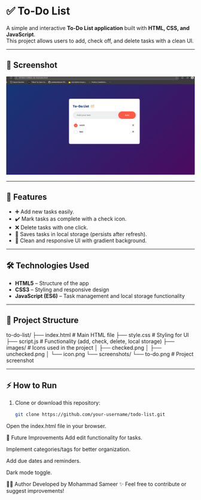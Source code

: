 # ✅ To-Do List

A simple and interactive **To-Do List application** built with **HTML, CSS, and JavaScript**.  
This project allows users to add, check off, and delete tasks with a clean UI.

---

## 📸 Screenshot

![To-Do List Screenshot](screenshots/to-do.png)

---

## 🚀 Features

- ➕ Add new tasks easily.  
- ✔️ Mark tasks as complete with a check icon.  
- ❌ Delete tasks with one click.  
- 💾 Saves tasks in local storage (persists after refresh).  
- 🎨 Clean and responsive UI with gradient background.  

---

## 🛠️ Technologies Used

- **HTML5** – Structure of the app  
- **CSS3** – Styling and responsive design  
- **JavaScript (ES6)** – Task management and local storage functionality  

---

## 📂 Project Structure

to-do-list/
├── index.html # Main HTML file
├── style.css # Styling for UI
├── script.js # Functionality (add, check, delete, local storage)
├── images/ # Icons used in the project
│ ├── checked.png
│ ├── unchecked.png
│ └── icon.png
└── screenshots/
└── to-do.png # Project screenshot



---

## ⚡ How to Run

1. Clone or download this repository:
   ```bash
   git clone https://github.com/your-username/todo-list.git
Open the index.html file in your browser.

🎯 Future Improvements
Add edit functionality for tasks.

Implement categories/tags for better organization.

Add due dates and reminders.

Dark mode toggle.

👨‍💻 Author
Developed by Mohammad Sameer ✨
Feel free to contribute or suggest improvements!


